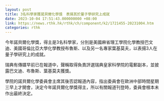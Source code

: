 ```yaml
---
layout: post
title: 3名科學家獲諾貝爾化學獎　表揚其於量子學研究上成就
date: 2023-10-04 17:51:43.000000000 +08:00
link: https://news.rthk.hk/rthk/ch/component/k2/1721455-20231004.htm
categories: rthk
---
```


今年諾貝爾化學獎，得主是3名科學家，分別是美國麻省理工學院化學教授巴文迪、美國哥倫比亞大學化學教授布魯斯、以及另一名專家葉基莫夫，以表揚3人在量子學研究上的成就。

瑞典有傳媒早前已在報道中，聲稱取得負責評選瑞典皇家科學院的電郵副本，並披露巴文迪、布魯斯、葉基莫夫獲獎。

學院的諾貝爾化學委員會主席其後否認報道內容，指出委員會在歐洲中部時間星期三早上才開會，決定今年諾貝爾化學獎得主，所以有關報道刊登時，委員會根本未作出最終決定。
